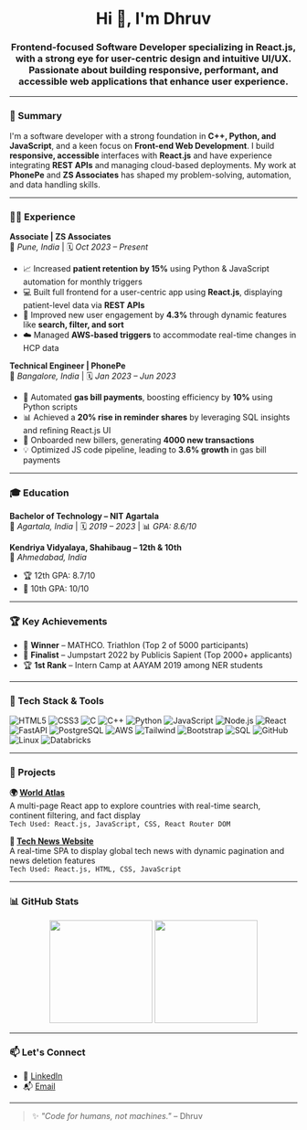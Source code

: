 <h1 align="center">Hi 👋, I'm Dhruv</h1>
<h3 align="center">Frontend-focused Software Developer specializing in React.js, with a strong eye for user-centric design and intuitive UI/UX. Passionate about building responsive, performant, and accessible web applications that enhance user experience.</h3>

---

### 💼 Summary

I'm a software developer with a strong foundation in **C++, Python, and JavaScript**, and a keen focus on **Front-end Web Development**. I build **responsive, accessible** interfaces with **React.js** and have experience integrating **REST APIs** and managing cloud-based deployments. My work at **PhonePe** and **ZS Associates** has shaped my problem-solving, automation, and data handling skills.

---

### 🧑‍💻 Experience

**Associate | ZS Associates**  
📍 *Pune, India* | 🗓️ *Oct 2023 – Present*  
- 📈 Increased **patient retention by 15%** using Python & JavaScript automation for monthly triggers  
- 💻 Built full frontend for a user-centric app using **React.js**, displaying patient-level data via **REST APIs**  
- 🚀 Improved new user engagement by **4.3%** through dynamic features like **search, filter, and sort**  
- ☁️ Managed **AWS-based triggers** to accommodate real-time changes in HCP data  

**Technical Engineer | PhonePe**  
📍 *Bangalore, India* | 🗓️ *Jan 2023 – Jun 2023*  
- 🔧 Automated **gas bill payments**, boosting efficiency by **10%** using Python scripts  
- 📊 Achieved a **20% rise in reminder shares** by leveraging SQL insights and refining React.js UI  
- 🤝 Onboarded new billers, generating **4000 new transactions**  
- 💡 Optimized JS code pipeline, leading to **3.6% growth** in gas bill payments  

---

### 🎓 Education

**Bachelor of Technology – NIT Agartala**  
📍 *Agartala, India* | 🗓️ *2019 – 2023* | 📊 *GPA: 8.6/10*  

**Kendriya Vidyalaya, Shahibaug – 12th & 10th**  
📍 *Ahmedabad, India*  
- 🏆 12th GPA: 8.7/10  
- 🏅 10th GPA: 10/10  

---

### 🏆 Key Achievements

- 🥇 **Winner** – MATHCO. Triathlon (Top 2 of 5000 participants)  
- 🥈 **Finalist** – Jumpstart 2022 by Publicis Sapient (Top 2000+ applicants)  
- 🏆 **1st Rank** – Intern Camp at AAYAM 2019 among NER students  

---

### 🧰 Tech Stack & Tools

![HTML5](https://img.shields.io/badge/HTML5-E34F26?style=flat&logo=html5&logoColor=white)
![CSS3](https://img.shields.io/badge/CSS3-1572B6?style=flat&logo=css3&logoColor=white)
![C](https://img.shields.io/badge/C-00599C?style=flat&logo=c&logoColor=white)
![C++](https://img.shields.io/badge/C++-00599C?style=flat&logo=c%2B%2B&logoColor=white)
![Python](https://img.shields.io/badge/Python-3776AB?style=flat&logo=python&logoColor=white)
![JavaScript](https://img.shields.io/badge/JavaScript-F7DF1E?style=flat&logo=javascript&logoColor=black)
![Node.js](https://img.shields.io/badge/Node.js-339933?style=flat&logo=nodedotjs&logoColor=white)
![React](https://img.shields.io/badge/React-20232A?style=flat&logo=react)
![FastAPI](https://img.shields.io/badge/FastAPI-005571?style=flat&logo=fastapi)
![PostgreSQL](https://img.shields.io/badge/PostgreSQL-316192?style=flat&logo=postgresql&logoColor=white)
![AWS](https://img.shields.io/badge/AWS-232F3E?style=flat&logo=amazonaws)
![Tailwind](https://img.shields.io/badge/Tailwind_CSS-38B2AC?style=flat&logo=tailwind-css)
![Bootstrap](https://img.shields.io/badge/Bootstrap-563D7C?style=flat&logo=bootstrap)
![SQL](https://img.shields.io/badge/SQL-4479A1?style=flat&logo=mysql)
![GitHub](https://img.shields.io/badge/GitHub-181717?style=flat&logo=github)
![Linux](https://img.shields.io/badge/Linux-FCC624?style=flat&logo=linux)
![Databricks](https://img.shields.io/badge/Databricks-E87722?style=flat&logo=databricks)

---

### 🚀 Projects

**🌍 [World Atlas](https://reactexplorecountryproject.netlify.app/)**  
A multi-page React app to explore countries with real-time search, continent filtering, and fact display  
`Tech Used: React.js, JavaScript, CSS, React Router DOM`

**📰 [Tech News Website](https://gettechnews.netlify.app/)**  
A real-time SPA to display global tech news with dynamic pagination and news deletion features  
`Tech Used: React.js, HTML, CSS, JavaScript`

---

### 📊 GitHub Stats

<p align="center">
  <img src="https://github-readme-stats.vercel.app/api?username=yourusername&show_icons=true&theme=tokyonight" height="180" />
  <img src="https://github-readme-stats.vercel.app/api/top-langs/?username=yourusername&layout=compact&theme=tokyonight" height="180" />
</p>

---

### 📫 Let's Connect

- 🔗 [LinkedIn](https://linkedin.com/in/yourlinkedin)  
- 📬 [Email](mailto:you@example.com)

---

> ✨ _"Code for humans, not machines."_ – Dhruv
